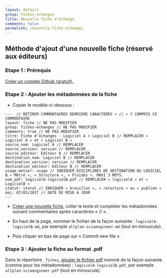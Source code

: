 ```yaml
---
layout: default
group: fiches-echanges
title: Nouvelle fiche d'échange
comments: false
permalink: /nouvelle-fiche-echange/
---
```


## Méthode d'ajout d'une nouvelle fiche (réservé aux éditeurs)

### Etape 1 : Prérequis

[Créer un compte Github (gratuit).](https://github.com/join)

### Etape 2 : Ajouter les métadonnées de la fiche

* Copier le modèle ci-dessous :

```
---  // RETIRER COMMENTAIRES DERRIERE CARACTERES « // » Y COMPRIS CE COMMENTAIRE
layout: fiche // NE PAS MODIFIER
group: fiches-echanges // NE PAS MODIFIER
comments: true // NE PAS MODIFIER
titre: Fiche d’échanges - Logiciel A > Logiciel B // REMPLACER « Logiciel A » et « Logiciel B »
source_nom: Logiciel A // REMPLACER
source_version: version // REMPLACER
source_editeur: Editeur A // REMPLACER
destination_nom: Logiciel B // REMPLACER
destination_version: version // REMPLACER
destination_editeur: Editeur B // REMPLACER
usage_metier: usage // INDIQUER DISCIPLINES DE DESTINATION DU LOGICIEL B « Métré », « Structure », « Fluides ». MAXI 3 MOTS.
nom_pdf: logicielA-logicielB.pdf // REMPLACER « logicielA » et « LogicielB »
statut: statut // INDIQUER « brouillon », « relecture » ou « publiée »  
maj: 07/03/2017 // DATE DE MISE A JOUR
---
```

* [Créer une nouvelle fiche](https://github.com/bimstandards/bimstandards/new/gh-pages/_fiches), coller le texte et compléter les métadonnées suivant commentaires  après caractères « // ». 

* En haut de la page, nommer le fichier de la façon suivante : `logicielA-logicielB.md`, par exemple `allplan-sciaengineer.md` (tout en minuscule).

* Puis cliquer en bas de page sur « Commit new file ».

### Etape 3 : Ajouter la fiche au format .pdf

Dans le répertoire `_fiches`, [ajouter le fichier pdf](https://github.com/bimstandards/bimstandards/upload/gh-pages/_fiches) nommé de la façon suivante (comme pour les métadonnées) : `logicielA-logicielB.pdf`, par exemple `allplan-sciaengineer.pdf` (tout en minuscule).
